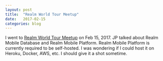 ```yaml
---
layout: post
title:  "Realm World Tour Meetup"
date:   2017-02-15
categories: blog
---
```


I went to [Realm World Tour Meetup][1] on Feb 15, 2017. JP talked about Realm Mobile Database and Realm Mobile Platform. Realm Mobile Platform is currently required to be self-hosted. I was wondering if I could host it on Heroku, Docker, AWS, etc. I should give it a shot sometime.

[1]: https://www.meetup.com/realm-sf/events/237191299/
